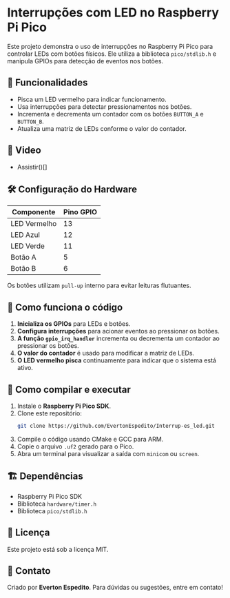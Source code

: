 # Interrupções com LED no Raspberry Pi Pico

Este projeto demonstra o uso de interrupções no Raspberry Pi Pico para controlar LEDs com botões físicos. Ele utiliza a biblioteca `pico/stdlib.h` e manipula GPIOs para detecção de eventos nos botões.

## 📌 Funcionalidades
- Pisca um LED vermelho para indicar funcionamento.
- Usa interrupções para detectar pressionamentos nos botões.
- Incrementa e decrementa um contador com os botões `BUTTON_A` e `BUTTON_B`.
- Atualiza uma matriz de LEDs conforme o valor do contador.

## 🎥 Video
- Assistir()[]


## 🛠️ Configuração do Hardware
| Componente  | Pino GPIO |
|------------|----------|
| LED Vermelho  | 13 |
| LED Azul  | 12 |
| LED Verde  | 11 |
| Botão A  | 5 |
| Botão B  | 6 |

Os botões utilizam `pull-up` interno para evitar leituras flutuantes.

## 📜 Como funciona o código
1. **Inicializa os GPIOs** para LEDs e botões.
2. **Configura interrupções** para acionar eventos ao pressionar os botões.
3. **A função `gpio_irq_handler`** incrementa ou decrementa um contador ao pressionar os botões.
4. **O valor do contador** é usado para modificar a matriz de LEDs.
5. **O LED vermelho pisca** continuamente para indicar que o sistema está ativo.

## 🚀 Como compilar e executar
1. Instale o **Raspberry Pi Pico SDK**.
2. Clone este repositório:
   ```sh
   git clone https://github.com/EvertonEspedito/Interrup-es_led.git
   ```
3. Compile o código usando CMake e GCC para ARM.
4. Copie o arquivo `.uf2` gerado para o Pico.
5. Abra um terminal para visualizar a saída com `minicom` ou `screen`.

## 🏗️ Dependências
- Raspberry Pi Pico SDK
- Biblioteca `hardware/timer.h`
- Biblioteca `pico/stdlib.h`

## 📝 Licença
Este projeto está sob a licença MIT.

## 📩 Contato
Criado por **Everton Espedito**. Para dúvidas ou sugestões, entre em contato!

